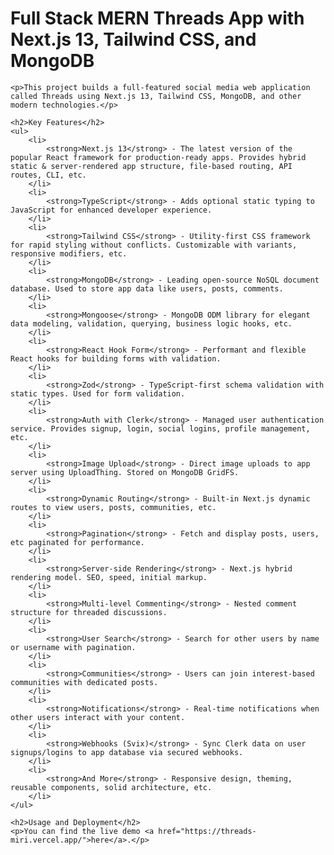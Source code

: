    <h1>Full Stack MERN Threads App with Next.js 13, Tailwind CSS, and MongoDB</h1>

    <p>This project builds a full-featured social media web application called Threads using Next.js 13, Tailwind CSS, MongoDB, and other modern technologies.</p>

    <h2>Key Features</h2>
    <ul>
        <li>
            <strong>Next.js 13</strong> - The latest version of the popular React framework for production-ready apps. Provides hybrid static & server-rendered app structure, file-based routing, API routes, CLI, etc.
        </li>
        <li>
            <strong>TypeScript</strong> - Adds optional static typing to JavaScript for enhanced developer experience.
        </li>
        <li>
            <strong>Tailwind CSS</strong> - Utility-first CSS framework for rapid styling without conflicts. Customizable with variants, responsive modifiers, etc.
        </li>
        <li>
            <strong>MongoDB</strong> - Leading open-source NoSQL document database. Used to store app data like users, posts, comments.
        </li>
        <li>
            <strong>Mongoose</strong> - MongoDB ODM library for elegant data modeling, validation, querying, business logic hooks, etc.
        </li>
        <li>
            <strong>React Hook Form</strong> - Performant and flexible React hooks for building forms with validation.
        </li>
        <li>
            <strong>Zod</strong> - TypeScript-first schema validation with static types. Used for form validation.
        </li>
        <li>
            <strong>Auth with Clerk</strong> - Managed user authentication service. Provides signup, login, social logins, profile management, etc.
        </li>
        <li>
            <strong>Image Upload</strong> - Direct image uploads to app server using UploadThing. Stored on MongoDB GridFS.
        </li>
        <li>
            <strong>Dynamic Routing</strong> - Built-in Next.js dynamic routes to view users, posts, communities, etc.
        </li>
        <li>
            <strong>Pagination</strong> - Fetch and display posts, users, etc paginated for performance.
        </li>
        <li>
            <strong>Server-side Rendering</strong> - Next.js hybrid rendering model. SEO, speed, initial markup.
        </li>
        <li>
            <strong>Multi-level Commenting</strong> - Nested comment structure for threaded discussions.
        </li>
        <li>
            <strong>User Search</strong> - Search for other users by name or username with pagination.
        </li>
        <li>
            <strong>Communities</strong> - Users can join interest-based communities with dedicated posts.
        </li>
        <li>
            <strong>Notifications</strong> - Real-time notifications when other users interact with your content.
        </li>
        <li>
            <strong>Webhooks (Svix)</strong> - Sync Clerk data on user signups/logins to app database via secured webhooks.
        </li>
        <li>
            <strong>And More</strong> - Responsive design, theming, reusable components, solid architecture, etc.
        </li>
    </ul>

    <h2>Usage and Deployment</h2>
    <p>You can find the live demo <a href="https://threads-miri.vercel.app/">here</a>.</p>
